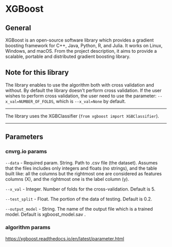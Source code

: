 # XGBoost

## General
XGBoost is an open-source software library which provides a gradient boosting framework for C++, Java, Python, R, and Julia. It works on Linux, Windows, and macOS.
From the project description, it aims to provide a scalable, portable and distributed gradient boosting library.

## Note for this library
The library enables to use the algorithm both with cross validation and without. By default the library doesn't perform cross validation. If the user wishes to perform cross validation, 
the user need to use the parameter: ```--x_val=NUMBER_OF_FOLDS```, which is ```--x_val=None``` by default.
*** 
The library uses the XGBClassifier (```from xgboost import XGBClassifier```).
***

## Parameters
### cnvrg.io params
```--data``` - Required param. String. Path to .csv file (the dataset). Assumes that the files includes only integers and floats (no strings), and the table built like: all the columns but the 
rightmost one are considered as features columns (X), and the rightmost one is the label column (y).

```--x_val``` - Integer. Number of folds for the cross-validation. Default is 5.

```--test_split``` - Float. The portion of the data of testing. Default is 0.2.

```--output_model``` - String. The name of the output file which is a trained model. Default is xgboost_model.sav .

### algorithm params
https://xgboost.readthedocs.io/en/latest/parameter.html